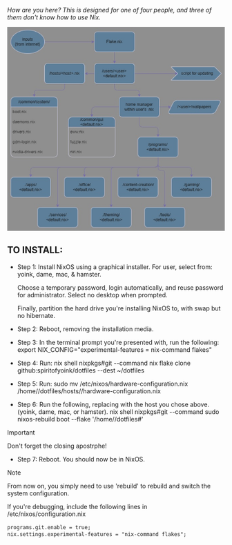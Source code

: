 *How are you here? This is designed for one of four people, and three of them don't know how to use Nix.*


![Image](nixos-configuration-map.jpg?raw=true)

## TO INSTALL:

* Step 1: Install NixOS using a graphical installer. For user, select from: yoink, dame, mac, & hamster.

     Choose a temporary password, login automatically, and reuse password for administrator. Select no desktop when prompted.

     Finally, partition the hard drive you're installing NixOS to, with swap but no hibernate.


* Step 2: Reboot, removing the installation media.


* Step 3: In the terminal prompt you're presented with, run the following:
    export NIX_CONFIG="experimental-features = nix-command flakes"


* Step 4: Run:
    nix shell nixpkgs#git --command nix flake clone github:spiritofyoink/dotfiles --dest ~/dotfiles


* Step 5: Run:
    sudo mv /etc/nixos/hardware-configuration.nix /home/<host>/dotfiles/hosts/<host>/hardware-configuration.nix


* Step 6: Run the following, replacing <host> with the host you chose above. (yoink, dame, mac, or hamster).
    nix shell nixpkgs#git --command sudo nixos-rebuild boot --flake '/home/<host>/dotfiles#<host>'

> [!IMPORTANT]
> Don't forget the closing apostrphe!


* Step 7: Reboot. You should now be in NixOS.


> [!NOTE]
> From now on, you simply need to use 'rebuild' to rebuild and switch the system configuration.


If you're debugging, include the following lines in /etc/nixos/configuration.nix

    programs.git.enable = true;
    nix.settings.experimental-features = "nix-command flakes";
